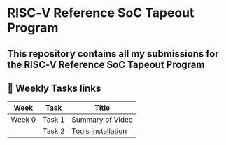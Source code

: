 # RISC‑V Reference SoC Tapeout Program

## This repository contains all my submissions for the RISC‑V Reference SoC Tapeout Program

## 📌 Weekly Tasks links

| Week   | Task    | Title   |
|--------|---------|---------|
| Week 0 | Task 1 | [Summary of Video](week0/task1) |
|        | Task 2 | [Tools installation](week0/task2)|
